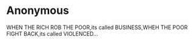 # Anonymous
WHEN THE RICH ROB THE POOR,its called BUSINESS,WHEH THE POOR FIGHT BACK,its called VIOLENCED...
